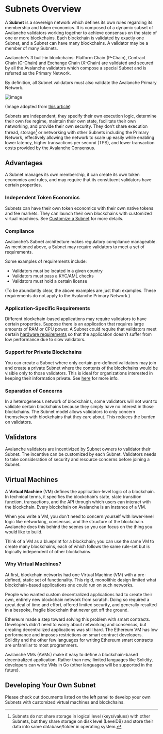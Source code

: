 # Subnets Overview

A **Subnet** is a sovereign network which defines its own rules regarding its membership and token economics. It is composed of a dynamic subset of Avalanche validators working together to achieve consensus on the state of one or more blockchains. Each blockchain is validated by exactly one Subnet, and a Subnet can have many blockchains. A validator may be a member of many Subnets.

Avalanche's 3 built-in blockchains: Platform Chain (P-Chain), Contract Chain (C-Chain) and Exchange Chain (X-Chain) are validated and secured by all the Avalanche validators which compose a special Subnet and is referred as the Primary Network.

By definition, all Subnet validators must also validate the Avalanche Primary Network.

![image](/img/subnet-validators.png)

(Image adopted from [this article](https://www.coinbase.com/cloud/discover/dev-foundations/intro-to-avalanche-subnets))

Subnets are independent, they specify their own execution logic, determine their own fee regime, maintain their own state, facilitate their own networking, and provide their own security. They don’t share execution thread, storage[^1] or networking with other Subnets including the Primary Network, effectively allowing the network to scale up easily while enabling lower latency, higher transactions per second (TPS), and lower transaction costs provided by the Avalanche Consensus.

## Advantages

A Subnet manages its own membership, it can create its own token economics and rules, and may require that its constituent validators have certain properties.

### Independent Token Economics

Subnets can have their own token economics with their own native tokens and fee markets. They can launch their own blockchains with customized virtual machines. See [Customize a Subnet](../subnets/customize-a-subnet.md) for more details.

### Compliance

Avalanche’s Subnet architecture makes regulatory compliance manageable. As mentioned above, a Subnet may require validators to meet a set of requirements.

Some examples of requirements include:

- Validators must be located in a given country
- Validators must pass a KYC/AML checks
- Validators must hold a certain license

(To be abundantly clear, the above examples are just that: examples. These requirements do not apply to the Avalanche Primary Network.)

### Application-Specific Requirements

Different blockchain-based applications may require validators to have certain properties. Suppose there is an application that requires large amounts of RAM or CPU power. A Subnet could require that validators meet certain [hardware requirements](../nodes/build/run-avalanche-node-manually.md#requirements) so that the application doesn’t suffer from low performance due to slow validators.

### Support for Private Blockchains

You can create a Subnet where only certain pre-defined validators may join and create a private Subnet where the contents of the blockchains would be visible only to those validators. This is ideal for organizations interested in keeping their information private. See [here](../nodes/maintain/subnet-configs.md#private-subnet) for more info.

### Separation of Concerns

In a heterogeneous network of blockchains, some validators will not want to validate certain blockchains because they simply have no interest in those blockchains. The Subnet model allows validators to only concern themselves with blockchains that they care about. This reduces the burden on validators.

## Validators

Avalanche validators are incentivized by Subnet owners to validator their Subnet. The incentive can be customized by each Subnet. Validators needs to take consideration of security and resource concerns before joining a Subnet.

## Virtual Machines

A **Virtual Machine** (VM) defines the application-level logic of a blockchain. In technical terms, it specifies the blockchain’s state, state transition function, transactions, and the API through which users can interact with the blockchain. Every blockchain on Avalanche is an instance of a VM.

When you write a VM, you don't need to concern yourself with lower-level logic like networking, consensus, and the structure of the blockchain. Avalanche does this behind the scenes so you can focus on the thing you would like to build.

Think of a VM as a blueprint for a blockchain; you can use the same VM to create many blockchains, each of which follows the same rule-set but is logically independent of other blockchains.

### Why Virtual Machines?

At first, blockchain networks had one Virtual Machine (VM) with a pre-defined, static set of functionality. This rigid, monolithic design limited what blockchain-based applications one could run on such networks.

People who wanted custom decentralized applications had to create their own, entirely new blockchain network from scratch. Doing so required a great deal of time and effort, offered limited security, and generally resulted in a bespoke, fragile blockchain that never got off the ground.

Ethereum made a step toward solving this problem with smart contracts. Developers didn’t need to worry about networking and consensus, but creating decentralized applications was still hard. The Ethereum VM has low performance and imposes restrictions on smart contract developers. Solidity and the other few languages for writing Ethereum smart contracts are unfamiliar to most programmers.

Avalanche VMs (AVMs) make it easy to define a blockchain-based decentralized application. Rather than new, limited languages like Solidity, developers can write VMs in Go (other languages will be supported in the future).

## Developing Your Own Subnet

Please check out documents listed on the left panel to develop your own Subnets with customized virtual machines and blockchains.

[^1]: Subnets do not share storage in logical level (keys/values) with other Subnets, but they share storage on disk level (LevelDB) and store their data into same database/folder in operating system.
